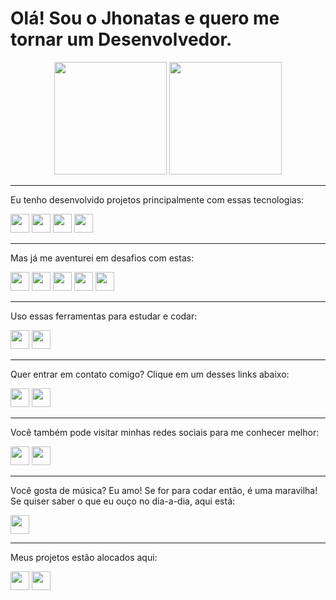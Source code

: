 # Olá! Sou o Jhonatas e quero me tornar um Desenvolvedor.
<div align="center">
  <img height="180em" src="https://github-readme-stats.vercel.app/api?username=jhdavidesouza">
  <img height="180em" src="https://github-readme-stats.vercel.app/api/top-langs/?username=jhdavidesouza&layout=compact&langs_count=7&theme="/>
</div>

---
Eu tenho desenvolvido projetos principalmente com essas tecnologias:

<div>
  <img height="30em" src="https://img.shields.io/badge/HTML5-E34F26?style=for-the-badge&logo=html5&logoColor=white">
  <img height="30em" src="https://img.shields.io/badge/CSS3-1572B6?style=for-the-badge&logo=css3&logoColor=white">
  <img height="30em" src="https://img.shields.io/badge/JavaScript-323330?style=for-the-badge&logo=javascript&logoColor=F7DF1E">
  <img height="30em" src="https://img.shields.io/badge/GIT-E44C30?style=for-the-badge&logo=git&logoColor=white">
</div>

---
Mas já me aventurei em desafios com estas:

<div>
  <img height="30em" src="https://img.shields.io/badge/Java-ED8B00?style=for-the-badge&logo=java&logoColor=white">
  <img height="30em" src="https://img.shields.io/badge/jQuery-0769AD?style=for-the-badge&logo=jquery&logoColor=white">
  <img height="30em" src="https://img.shields.io/badge/Vue.js-35495E?style=for-the-badge&logo=vuedotjs&logoColor=4FC08D">
  <img height="30em" src="https://img.shields.io/badge/nuxt.js-00C58E?style=for-the-badge&logo=nuxtdotjs&logoColor=white">
  <img height="30em" src="https://img.shields.io/badge/Vuetify-1867C0?style=for-the-badge&logo=vuetify&logoColor=white">
</div>

---
Uso essas ferramentas para estudar e codar:

<div>
  <img height="30em" src="https://img.shields.io/badge/Visual_Studio_Code-0078D4?style=for-the-badge&logo=visual%20studio%20code&logoColor=white">
  <img height="30em" src="https://img.shields.io/badge/Notion-000000?style=for-the-badge&logo=notion&logoColor=white">
</div>

---
Quer entrar em contato comigo? Clique em um desses links abaixo:

<div>
  <a href="mailto:jhdavidesouza@gmail.com"><img height="30em" src="https://img.shields.io/badge/Gmail-D14836?style=for-the-badge&logo=gmail&logoColor=white"></a>
  <a href="https://api.whatsapp.com/send?1=pt_BR&phone=5541992008589"><img height="30em" src="https://img.shields.io/badge/WhatsApp-25D366?style=for-the-badge&logo=whatsapp&logoColor=white"></a>
</div>

---
Você também pode visitar minhas redes sociais para me conhecer melhor:

<div>
  <a href="https://www.linkedin.com/in/jhdavidesouza/"><img height="30em" src="https://img.shields.io/badge/LinkedIn-0077B5?style=for-the-badge&logo=linkedin&logoColor=white"></a>
  <a href="https://instagram.com/tas.dev"><img height="30em" src="https://img.shields.io/badge/Instagram-E4405F?style=for-the-badge&logo=instagram&logoColor=white">
</a>
</div>

---
Você gosta de música? Eu amo! 
Se for para codar então, é uma maravilha! 
Se quiser saber o que eu ouço no dia-a-dia, aqui está:

<div>
  <img height="30em" src="https://img.shields.io/badge/Spotify-1ED760?&style=for-the-badge&logo=spotify&logoColor=white">
</div>

---
Meus projetos estão alocados aqui:

<div>
  <a href="https://codepen.io/jhdavidesouza"><img height="30em" src="https://img.shields.io/badge/Codepen-000000?style=for-the-badge&logo=codepen&logoColor=white"></a>
  <a href="https://github.com/jhdavidesouza"><img height="30em" src="https://img.shields.io/badge/GitHub-100000?style=for-the-badge&logo=github&logoColor=white"></a>
</div>
